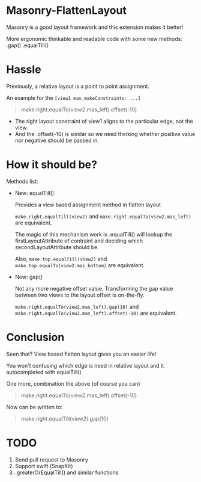 # Masonry-FlattenLayout
Masonry is a good layout framework and this extension makes it better!

More ergonomic thinkable and readable code with some new methods: .gap() .equalTill()

# Hassle

Previously, a relative layout is a point to point assignment.

An example for the `[view1 mas_makeConstraints: ...]`
> make.right.equalTo(view2.mas_left).offset(-10)

* The right layout constraint of view1 aligns to the particular edge, not the view.
* And the .offset(-10) is similar so we need thinking whether positive value nor negative should be passed in.

# How it should be?
Methods list:

* New: equalTill()

    Provides a view based assignment method in flatten layout
    
    `make.right.equalTill(view2)` and `make.right.equalTo(view2.mas_left)` are equivalent.
    
    The magic of this mechanism work is .equalTill() will lookup the firstLayoutAttribute of contraint and deciding which secondLayoutAttribute should be.
    
    Also, `make.top.equalTill(view2)` and `make.top.equalTo(view2.mas_bottom)` are equivalent.

* New: gap()

    Not any more negative offset value. Transforming the gap value between two views to the layout offset is on-the-fly.
    
    `make.right.equalTo(view2.mas_left).gap(10)` and `make.right.equalTo(view2.mas_left).offset(-10)` are equivalent.

# Conclusion
Seen that? View based flatten layout gives you an easier life!

You won't confusing which edge is need in relative layout and it autocompleted with equalTill()

One more, combination the above (of course you can)
> make.right.equalTo(view2.mas_left).offset(-10)

Now can be written to:

> make.right.equalTill(view2).gap(10)

# TODO
1. Send pull request to Masonry
1. Support swift (SnapKit)
1. .greaterOrEqualTill() and similar functions
